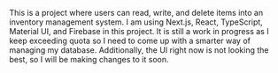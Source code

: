 This is a project where users can read, write, and delete items into an inventory management system. I am using Next.js, React, TypeScript, Material UI, and Firebase in this project. It is still a work in progress as I keep exceeding quota so I need to come up with a smarter way of managing my database. Additionally, the UI right now is not looking the best, so I will be making changes to it soon.
